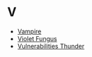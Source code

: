 # V

- [Vampire](vampire.md)
- [Violet Fungus](violet-fungus.md)
- [Vulnerabilities Thunder](vulnerabilities-thunder.md)
